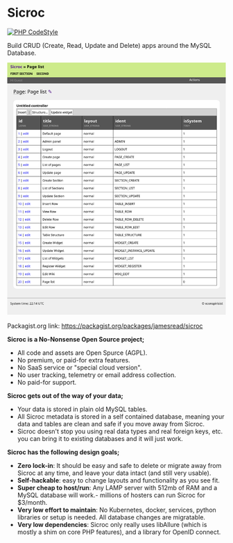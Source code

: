 Sicroc
===

[![PHP CodeStyle](https://github.com/jamesread/Sicroc/actions/workflows/php-codestyle.yml/badge.svg)](https://github.com/jamesread/Sicroc/actions/workflows/php-codestyle.yml)

Build CRUD (Create, Read, Update and Delete) apps around the MySQL Database.

![var/screenshot.png](var/screenshot.png)

Packagist.org link: https://packagist.org/packages/jamesread/sicroc

**Sicroc is a No-Nonsense Open Source project;**

- All code and assets are Open Spurce (AGPL). 
- No premium, or paid-for extra features. 
- No SaaS service or "special cloud version". 
- No user tracking, telemetry or email address collection. 
- No paid-for support.

**Sicroc gets out of the way of your data;** 

- Your data is stored in plain old MySQL tables.
- All Sicroc metadata is stored in a self contained database, meaning your data and tables are clean and safe if you move away from Sicroc. 
- Sicroc doesn't stop you using real data types and real foreign keys, etc. you can bring it to existing databases and it will just work. 

**Sicroc has the following design goals;**

- **Zero lock-in**: It should be easy and safe to delete or migrate away from Sicroc at any time, and leave your data intact (and still very usable). 
- **Self-hackable**: easy to change layouts and functionality as you see fit.
- **Super cheap to host/run**: Any LAMP server with 512mb of RAM and a MySQL database will work.- millions of hosters can run Sicroc for $3/month.
- **Very low effort to maintain**: No Kubernetes, docker, services, python libraries or setup is needed. All database changes are migratable. 
- **Very low dependencies**: Sicroc only really uses libAllure (which is mostly a shim on core PHP features), and a library for OpenID connect. 
